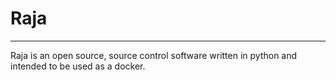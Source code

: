 # Raja

---

Raja is an open source, source control software written in python and intended to be used as a docker.